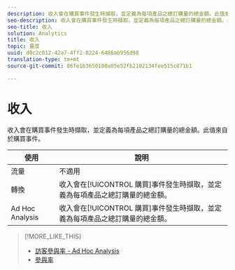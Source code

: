 ```yaml
---
description: 收入會在購買事件發生時擷取，並定義為每項產品之總訂購量的總金額。此值來自於購買事件。
seo-description: 收入會在購買事件發生時擷取，並定義為每項產品之總訂購量的總金額。此值來自於購買事件。
seo-title: 收入
solution: Analytics
title: 收入
topic: 量度
uuid: d0c2c012-42a7-4ff2-8224-6486ab956d98
translation-type: tm+mt
source-git-commit: 86fe1b3650100a05e52fb2102134fee515c871b1

---
```



# 收入

收入會在購買事件發生時擷取，並定義為每項產品之總訂購量的總金額。此值來自於購買事件。

| 使用 | 說明 |
|---|---|
| 流量 | 不適用 |
| 轉換 | 收入會在[!UICONTROL 購買]事件發生時擷取，並定義為每項產品之總訂購量的總金額。 |
| Ad Hoc Analysis | 收入會在[!UICONTROL 購買]事件發生時擷取，並定義為每項產品之總訂購量的總金額。 |

>[!MORE_LIKE_THIS]
>
>* [訪客參與率 - Ad Hoc Analysis](/help/components/c-variables/c-metrics/metrics-visitor-participation.md)
>* [參與率](/help/components/c-variables/c-metrics/metrics-participation.md)

